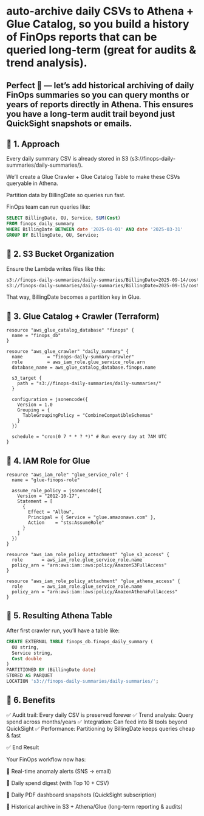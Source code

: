 # auto-archive daily CSVs to Athena + Glue Catalog, so you build a history of FinOps reports that can be queried long-term (great for audits & trend analysis).

## Perfect 🚀 — let’s add historical archiving of daily FinOps summaries so you can query months or years of reports directly in Athena. This ensures you have a long-term audit trail beyond just QuickSight snapshots or emails.

## 🔹 1. Approach

Every daily summary CSV is already stored in S3 (s3://finops-daily-summaries/daily-summaries/).

We’ll create a Glue Crawler + Glue Catalog Table to make these CSVs queryable in Athena.

Partition data by BillingDate so queries run fast.

FinOps team can run queries like:

```sql
SELECT BillingDate, OU, Service, SUM(Cost)
FROM finops_daily_summary
WHERE BillingDate BETWEEN date '2025-01-01' AND date '2025-03-31'
GROUP BY BillingDate, OU, Service;
```



## 🔹 2. S3 Bucket Organization

Ensure the Lambda writes files like this:
```bash
s3://finops-daily-summaries/daily-summaries/BillingDate=2025-09-14/cost-summary.csv
s3://finops-daily-summaries/daily-summaries/BillingDate=2025-09-15/cost-summary.csv
```



That way, BillingDate becomes a partition key in Glue.

## 🔹 3. Glue Catalog + Crawler (Terraform)

```hcl
resource "aws_glue_catalog_database" "finops" {
  name = "finops_db"
}

resource "aws_glue_crawler" "daily_summary" {
  name         = "finops-daily-summary-crawler"
  role         = aws_iam_role.glue_service_role.arn
  database_name = aws_glue_catalog_database.finops.name

  s3_target {
    path = "s3://finops-daily-summaries/daily-summaries/"
  }

  configuration = jsonencode({
    Version = 1.0
    Grouping = {
      TableGroupingPolicy = "CombineCompatibleSchemas"
    }
  })

  schedule = "cron(0 7 * * ? *)" # Run every day at 7AM UTC
}

```


## 🔹 4. IAM Role for Glue
```hcl
resource "aws_iam_role" "glue_service_role" {
  name = "glue-finops-role"

  assume_role_policy = jsonencode({
    Version = "2012-10-17",
    Statement = [
      {
        Effect = "Allow",
        Principal = { Service = "glue.amazonaws.com" },
        Action    = "sts:AssumeRole"
      }
    ]
  })
}

resource "aws_iam_role_policy_attachment" "glue_s3_access" {
  role       = aws_iam_role.glue_service_role.name
  policy_arn = "arn:aws:iam::aws:policy/AmazonS3FullAccess"
}

resource "aws_iam_role_policy_attachment" "glue_athena_access" {
  role       = aws_iam_role.glue_service_role.name
  policy_arn = "arn:aws:iam::aws:policy/AmazonAthenaFullAccess"
}

```


## 🔹 5. Resulting Athena Table

After first crawler run, you’ll have a table like:

```sql
CREATE EXTERNAL TABLE finops_db.finops_daily_summary (
  OU string,
  Service string,
  Cost double
)
PARTITIONED BY (BillingDate date)
STORED AS PARQUET
LOCATION 's3://finops-daily-summaries/daily-summaries/';
```



## 🔹 6. Benefits

✅ Audit trail: Every daily CSV is preserved forever
✅ Trend analysis: Query spend across months/years
✅ Integration: Can feed into BI tools beyond QuickSight
✅ Performance: Partitioning by BillingDate keeps queries cheap & fast

✅ End Result

Your FinOps workflow now has:

🚨 Real-time anomaly alerts (SNS → email)

📧 Daily spend digest (with Top 10 + CSV)

📨 Daily PDF dashboard snapshots (QuickSight subscription)

📂 Historical archive in S3 + Athena/Glue (long-term reporting & audits)



